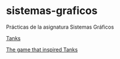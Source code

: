 # sistemas-graficos
Prácticas de la asignatura Sistemas Gráficos


[Tanks](https://jojelupipa.github.io/sistemas-graficos/practica_3/tanks/index.html) 


[The game that inspired Tanks](https://jojelupipa.github.io/sistemas-graficos/practica_2/robot/index.html)
